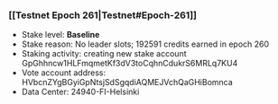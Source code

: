 ### [[Testnet Epoch 261|Testnet#Epoch-261]]
* Stake level: **Baseline**
* Stake reason: No leader slots; 192591 credits earned in epoch 260
* Staking activity: creating new stake account GpGhhncw1HLFmqmetKf3dV3toCqhnCdukrS6MRLq7KU4
* Vote account address: HVbcnZYgBGyiGpNtsjSdSgqdiAQMEJVchQaGHiBomnca
* Data Center: 24940-FI-Helsinki